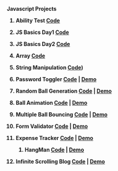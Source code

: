 <b> Javascript Projects

 1. Ability Test
  [Code](https://github.com/Coderushnepal/LaxmiChapagain/tree/master/js-assignments/ability-test)

  1.  JS Basics Day1
  [Code](https://github.com/Coderushnepal/LaxmiChapagain/tree/master/js-assignments/js-basics-day1) 

  1. JS Basics Day2
  [Code](https://github.com/Coderushnepal/LaxmiChapagain/tree/master/js-assignments/js-basics-day2)

   1. Array
  [Code](https://github.com/Coderushnepal/LaxmiChapagain/tree/master/js-assignments/array)

  1. String Manipulation
   [Code](https://github.com/Coderushnepal/LaxmiChapagain/tree/master/js-assignments/string-manipulation))

 1. Password Toggler
  [Code](https://github.com/Coderushnepal/LaxmiChapagain/tree/master/js-assignments/DOM-assignment) | [Demo](https://coderushnepal.github.io/LaxmiChapagain/js-assignments/DOM-assignment/)

  1.  Random Ball Generation
  [Code](https://github.com/Coderushnepal/LaxmiChapagain/tree/master/js-assignments/random-balloon-generation) | [Demo](https://coderushnepal.github.io/LaxmiChapagain/js-assignments/random-balloon-generation/)

  1. Ball Animation
  [Code](https://github.com/Coderushnepal/LaxmiChapagain/tree/master/js-assignments/ballAnimation) | [Demo](https://coderushnepal.github.io/LaxmiChapagain/js-assignments/ballAnimation/)

   1. Multiple Ball Bouncing
  [Code](https://github.com/Coderushnepal/LaxmiChapagain/tree/master/js-assignments/multiple-ball-bouncing) | [Demo](https://coderushnepal.github.io/LaxmiChapagain/js-assignments/multiple-ball-bouncing/)

  1. Form Validator
   [Code](https://github.com/Coderushnepal/LaxmiChapagain/tree/master/js-assignments/form-validator) | [Demo](https://coderushnepal.github.io/LaxmiChapagain/js-assignments/form-validator/)

1. Expense Tracker
  [Code](https://github.com/Coderushnepal/LaxmiChapagain/tree/master/js-assignments/expense-tracker) | [Demo](https://coderushnepal.github.io/LaxmiChapagain/js-assignments/expense-tracker/)

   1. HangMan
  [Code](https://github.com/Coderushnepal/LaxmiChapagain/tree/master/js-assignments/hangMan) | [Demo](https://coderushnepal.github.io/LaxmiChapagain/js-assignments/hangMan/)

  1. Infinite Scrolling Blog
   [Code](https://github.com/Coderushnepal/LaxmiChapagain/tree/master/js-assignments/infinite-blogs) | [Demo](https://coderushnepal.github.io/LaxmiChapagain/js-assignments/infinite-blogs/)


